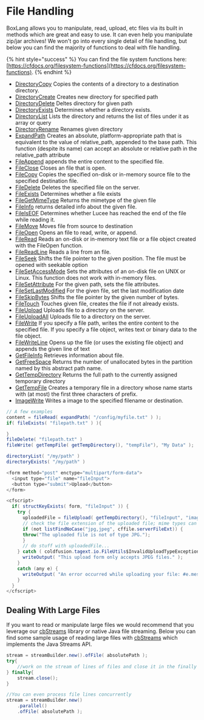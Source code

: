 # File Handling

BoxLang allows you to manipulate, read, upload, etc files via its built in methods which are great and easy to use. It can even help you manipulate zip/jar archives!  We won't go into every single detail of file handling, but below you can find the majority of functions to deal with file handling.

{% hint style="success" %}
You can find the file system functions here: [https://cfdocs.org/filesystem-functions](https://cfdocs.org/filesystem-functions).
{% endhint %}

* [DirectoryCopy](https://docs.lucee.org/reference/functions/directorycopy.html) Copies the contents of a directory to a destination directory.
* [DirectoryCreate](https://docs.lucee.org/reference/functions/directorycreate.html) Creates new directory for specified path
* [DirectoryDelete](https://docs.lucee.org/reference/functions/directorydelete.html) Deltes directory for given path
* [DirectoryExists](https://docs.lucee.org/reference/functions/directoryexists.html) Determines whether a directory exists.
* [DirectoryList](https://docs.lucee.org/reference/functions/directorylist.html) Lists the directory and returns the list of files under it as array or query
* [DirectoryRename](https://docs.lucee.org/reference/functions/directoryrename.html) Renames given directory
* [ExpandPath](https://docs.lucee.org/reference/functions/expandpath.html) Creates an absolute, platform-appropriate path that is equivalent to the value of relative\_path, appended to the base path. This function \(despite its name\) can accept an absolute or relative path in the relative\_path attribute
* [FileAppend](https://docs.lucee.org/reference/functions/fileappend.html) appends the entire content to the specified file.
* [FileClose](https://docs.lucee.org/reference/functions/fileclose.html) Closes an file that is open.
* [FileCopy](https://docs.lucee.org/reference/functions/filecopy.html) Copies the specified on-disk or in-memory source file to the specified destination file.
* [FileDelete](https://docs.lucee.org/reference/functions/filedelete.html) Deletes the specified file on the server.
* [FileExists](https://docs.lucee.org/reference/functions/fileexists.html) Determines whether a file exists
* [FileGetMimeType](https://docs.lucee.org/reference/functions/filegetmimetype.html) Returns the mimetype of the given file
* [FileInfo](https://docs.lucee.org/reference/functions/fileinfo.html) returns detailed info about the given file.
* [FileIsEOF](https://docs.lucee.org/reference/functions/fileiseof.html) Determines whether Lucee has reached the end of the file while reading it.
* [FileMove](https://docs.lucee.org/reference/functions/filemove.html) Moves file from source to destination
* [FileOpen](https://docs.lucee.org/reference/functions/fileopen.html) Opens an file to read, write, or append.
* [FileRead](https://docs.lucee.org/reference/functions/fileread.html) Reads an on-disk or in-memory text file or a file object created with the FileOpen function.
* [FileReadLine](https://docs.lucee.org/reference/functions/filereadline.html) Reads a line from an file.
* [FileSeek](https://docs.lucee.org/reference/functions/fileseek.html) Shifts the file pointer to the given position. The file must be opened with seekable option
* [FileSetAccessMode](https://docs.lucee.org/reference/functions/filesetaccessmode.html) Sets the attributes of an on-disk file on UNIX or Linux. This function does not work with in-memory files.
* [FileSetAttribute](https://docs.lucee.org/reference/functions/filesetattribute.html) For the given path, sets the file attributes.
* [FileSetLastModified](https://docs.lucee.org/reference/functions/filesetlastmodified.html) For the given file, set the last modification date
* [FileSkipBytes](https://docs.lucee.org/reference/functions/fileskipbytes.html) Shifts the file pointer by the given number of bytes.
* [FileTouch](https://docs.lucee.org/reference/functions/filetouch.html) Touches given file, creates the file if not already exists.
* [FileUpload](https://docs.lucee.org/reference/functions/fileupload.html) Uploads file to a directory on the server.
* [FileUploadAll](https://docs.lucee.org/reference/functions/fileuploadall.html) Uploads file to a directory on the server.
* [FileWrite](https://docs.lucee.org/reference/functions/filewrite.html) If you specify a file path, writes the entire content to the specified file. If you specify a file object, writes text or binary data to the file object.
* [FileWriteLine](https://docs.lucee.org/reference/functions/filewriteline.html) Opens up the file \(or uses the existing file object\) and appends the given line of text
* [GetFileInfo](https://docs.lucee.org/reference/functions/getfileinfo.html) Retrieves information about file.
* [GetFreeSpace](https://docs.lucee.org/reference/functions/getfreespace.html) Returns the number of unallocated bytes in the partition named by this abstract path name.
* [GetTempDirectory](https://docs.lucee.org/reference/functions/gettempdirectory.html) Returns the full path to the currently assigned temporary directory
* [GetTempFile](https://docs.lucee.org/reference/functions/gettempfile.html) Creates a temporary file in a directory whose name starts with \(at most\) the first three characters of prefix.
* [ImageWrite](https://docs.lucee.org/reference/functions/imagewrite.html) Writes a image to the specified filename or destination.

```java
// A few examples
content = fileRead( expandPath( "/config/myfile.txt" ) );
if( fileExists( "filepath.txt" ) ){

}
fileDelete( "filepath.txt" )
fileWrite( getTempFile( getTempDirectory(), "tempFile"), "My Data" );

directoryList( "/my/path" )
directoryExists( "/my/path" )

<form method="post" enctype="multipart/form-data">
  <input type="file" name="fileInput">
  <button type="submit">Upload</button>
</form>

<cfscript>
  if( structKeyExists( form, "fileInput" )) {
    try {
      uploadedFile = fileUpload( getTempDirectory(), "fileInput", "image/jpeg,image/pjpeg", "MakeUnique" );
      // check the file extension of the uploaded file; mime types can be spoofed
      if (not listFindNoCase("jpg,jpeg", cffile.serverFileExt)) {
      throw("The uploaded file is not of type JPG.");
      }
      // do stuff with uploadedFile...
    } catch ( coldfusion.tagext.io.FileUtils$InvalidUploadTypeException e ) {
      writeOutput( "This upload form only accepts JPEG files." );
    }
    catch (any e) {
      writeOutput( "An error occurred while uploading your file: #e.message#" );
    }
  }
</cfscript>

```

## Dealing With Large Files

If you want to read or manipulate large files we would recommend that you leverage our [cbStreams](https://forgebox.io/view/cbstreams) library or native Java file streaming.  Below you can find some sample usage of reading large files with [cbStreams](https://forgebox.io/view/cbstreams) which implements the Java Streams API.

```java
stream = streamBuilder.new().ofFile( absolutePath );
try{
    //work on the stream of lines of files and close it in the finally block
} finally{
    stream.close();
}

//You can even process file lines concurrently
stream = streamBuilder.new()
    .parallel()
    .ofFile( absolutePath );
```
